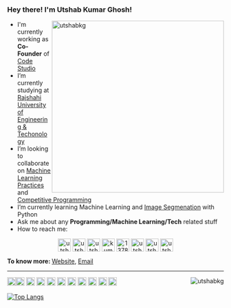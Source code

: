 ### Hey there! I'm Utshab Kumar Ghosh!
<img align="right" width="400" src="https://github-readme-stats.vercel.app/api?username=utshabkg&show_icons=true" alt="utshabkg" />

- I'm currently working as **Co-Founder** of <a href="https://code-studio-4.com/">Code Studio</a>
- I’m currently studying at <a href="https://www.ruet.ac.bd/">Rajshahi University of Engineering & Techonology</a>
- I’m looking to collaborate on [Machine Learning Practices](https://github.com/utshabkg/ML_Competition-AND-Practice) and [Competitive Programming](https://github.com/utshabkg/Competitive_Contest_Problem_Solves)
- I’m currently learning Machine Learning and [Image Segmenation](https://github.com/utshabkg/Image_Segmentation) with Python
- Ask me about any **Programming/Machine Learning/Tech** related stuff
- How to reach me: 
<p align="center">
<a href="https://linkedin.com/in/utshabkg" target="blank"><img align="center" src="https://cdn.jsdelivr.net/npm/simple-icons@3.0.1/icons/linkedin.svg" alt="utshabkg" height="30" width="30" /></a>
    <a href="https://www.kaggle.com/utshabkumarghosh" target="blank"><img align="center" src="https://cdn.jsdelivr.net/npm/simple-icons@3.0.1/icons/kaggle.svg" alt="utshabkumarghosh" height="30" width="30" /></a>
<a href="https://codeforces.com/profile/utshab_1603022" target="blank"><img align="center" src="https://cdn.jsdelivr.net/npm/simple-icons@3.0.1/icons/codeforces.svg" alt="utshab_1603022" height="30" width="30" /></a>
<a href="https://www.hackerearth.com/@kumarutshab/" target="blank"><img align="center" src="https://cdn.jsdelivr.net/npm/simple-icons@3.0.1/icons/hackerearth.svg" alt="kumarutshab" height="30" width="30" /></a> 
<a href="https://stackoverflow.com/users/13785896/utshab-kumar-ghosh" target="blank"><img align="center" src="https://cdn.jsdelivr.net/npm/simple-icons@3.0.1/icons/stackoverflow.svg" alt="13785896" height="30" width="30" /></a>
<a href="https://facebook.com/utshabkg" target="blank"><img align="center" src="https://cdn.jsdelivr.net/npm/simple-icons@3.0.1/icons/facebook.svg" alt="utshabkg" height="30" width="30" /></a>
<a href="https://instagram.com/utshabkg" target="blank"><img align="center" src="https://cdn.jsdelivr.net/npm/simple-icons@3.0.1/icons/instagram.svg" alt="utshabkg" height="30" width="30" /></a>
 <a href="https://twitter.com/utshabkg" target="blank"><img align="center" src="https://cdn.jsdelivr.net/npm/simple-icons@3.0.1/icons/twitter.svg" alt="utshabkg" height="30" width="30" /></a>
</p>
<p><b>To know more: </b><a href="https://utshabkg.github.io/">Website</a>, <a href="kumarutshab@gmail.com">Email</a></p>
<hr>
<p align="left"><img src="https://devicons.github.io/devicon/devicon.git/icons/python/python-original.svg" alt="python" width="20" height="20"/><img src="https://devicons.github.io/devicon/devicon.git/icons/c/c-original.svg" alt="c" width="20" height="20"/>
<img src="https://cdn.jsdelivr.net/npm/simple-icons@3.0.1/icons/tensorflow.svg" alt="tf" width="20" height="20"/>
<img src="https://cdn.jsdelivr.net/npm/simple-icons@3.3.0/icons/pytorch.svg" alt="pytorch" width="20" height="20"/> 
<img src="https://devicons.github.io/devicon/devicon.git/icons/html5/html5-original-wordmark.svg" alt="html5" width="20" height="20"/>
 <img src="https://devicons.github.io/devicon/devicon.git/icons/css3/css3-original-wordmark.svg" alt="css3" width="20" height="20"/>
 <img src="https://devicons.github.io/devicon/devicon.git/icons/bootstrap/bootstrap-plain.svg" alt="bootstrap" width="20" height="20"/>
  <img src="https://cdn.jsdelivr.net/npm/simple-icons@3.3.0/icons/django.svg" alt="django" width="20" height="20"/>
  <img src="https://devicons.github.io/devicon/devicon.git/icons/linux/linux-original.svg" alt="linux" width="20" height="20"/>
  <img src="https://cdn.jsdelivr.net/npm/simple-icons@3.3.0/icons/microsoftpowerpoint.svg" alt="ms powerpoint" width="20" height="20"/>
  <img src="https://cdn.jsdelivr.net/npm/simple-icons@3.3.0/icons/microsoftexcel.svg" alt="ms excel" width="20" height="20"/>
<img align='right' src="https://komarev.com/ghpvc/?username=utshabkg" alt="utshabkg" /> </p>

[![Top Langs](https://github-readme-stats.vercel.app/api/top-langs/?username=utshabkg)](https://github.com/utshabkg/github-readme-stats)
